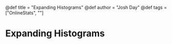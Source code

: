 @def title = "Expanding Histograms"
@def author = "Josh Day"
@def tags = ["OnlineStats", ""]

# Expanding Histograms